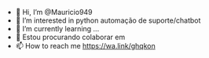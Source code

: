 - 👋 Hi, I’m @Mauricio949
- 👀 I’m interested in python automação de suporte/chatbot
- 🌱 I’m currently learning ...
- 💞 Estou procurando colaborar em
- 📫 How to reach me https://wa.link/ghqkon



<!---
Mauricio949/Mauricio949 is a ✨ special ✨ repository because its `README.md` (this file) appears on your GitHub profile.
You can click the Preview link to take a look at your changes.
--->
